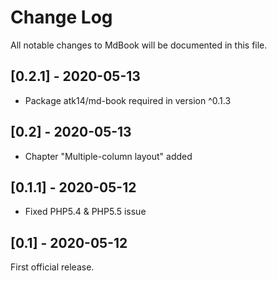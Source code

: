 # Change Log
All notable changes to MdBook will be documented in this file.

## [0.2.1] - 2020-05-13

- Package atk14/md-book required in version ^0.1.3

## [0.2] - 2020-05-13

- Chapter "Multiple-column layout" added

## [0.1.1] - 2020-05-12

- Fixed PHP5.4 & PHP5.5 issue

## [0.1] - 2020-05-12

First official release.
